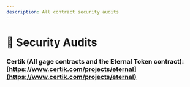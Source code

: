 ```yaml
---
description: All contract security audits
---
```


# 🔐 Security Audits

### Certik (All gage contracts and the Eternal Token contract): [https://www.certik.com/projects/eternal](https://www.certik.com/projects/eternal)
